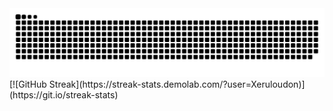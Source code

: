<picture>
  <source media="(prefers-color-scheme: dark)" srcset="https://raw.githubusercontent.com/Xeruloudon/Xeruloudon/output/github-contribution-grid-snake-dark.svg">
  <source media="(prefers-color-scheme: light)" srcset="https://raw.githubusercontent.com/Xeruloudon/Xeruloudon/output/github-contribution-grid-snake.svg">
  <img alt="github contribution grid snake animation" src="https://raw.githubusercontent.com/Xeruloudon/Xeruloudon/output/github-contribution-grid-snake.svg">
</picture>
[![GitHub Streak](https://streak-stats.demolab.com/?user=Xeruloudon)](https://git.io/streak-stats)
